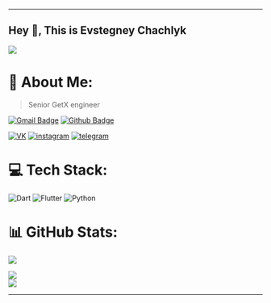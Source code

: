 ----

## Hey 👋, This is Evstegney Chachlyk
![](https://komarev.com/ghpvc/?username=evstegneych)

# 💫 About Me:
> Senior GetX engineer

[![Gmail Badge](https://img.shields.io/badge/-evstegneych@mail.ru-c14438?style=for-the-badge&logo=Gmail&logoColor=white&link=mailto:evstegneych@mail.ru)](mailto:evstegneych@mail.ru) [![Github Badge](https://img.shields.io/badge/-evstegneych-grey?style=for-the-badge&logo=github&logoColor=white&link=https://github.com/evstegneych/)](https://www.github.com/evstegneych/) 

[![VK](https://img.shields.io/badge/VK---?logo=vk&style=for-the-badge&color=7fa7d4)](https://vk.com/e.chachlyk)
[![instagram](https://img.shields.io/badge/instagram---?logo=instagram&style=for-the-badge&color=ffc0cb)](https://www.instagram.com/evstegneych/)
[![telegram](https://img.shields.io/badge/telegram---?logo=telegram&style=for-the-badge&color=ccccff)](https://t.me/evstegneych)

# 💻 Tech Stack:
![Dart](https://img.shields.io/badge/dart-%230175C2.svg?style=for-the-badge&logo=dart&logoColor=white)
![Flutter](https://img.shields.io/badge/Flutter-%2302569B.svg?style=for-the-badge&logo=Flutter&logoColor=white)
![Python](https://img.shields.io/badge/python-3670A0?style=for-the-badge&logo=python&logoColor=ffdd54)

# 📊 GitHub Stats:
![](https://github-readme-streak-stats.herokuapp.com/?user=evstegneych&theme=omni&hide_border=false&border_radius=20)<br/>

![](https://github-readme-stats.vercel.app/api?username=evstegneych&theme=omni&hide_border=false&include_all_commits=false&count_private=true&border_radius=20)<br/>
![](https://github-readme-stats.vercel.app/api/top-langs/?username=evstegneych&theme=omni&hide_border=false&include_all_commits=false&count_private=true&layout=compact&border_radius=20)

----
